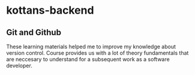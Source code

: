 # kottans-backend
## Git and Github

These learning materials helped me to improve my knowledge about version control. Course provides us with a lot of theory fundamentals that are neccesary to understand for a subsequent work as a software developer. 
